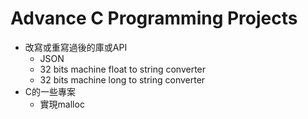 # Advance C Programming Projects

- 改寫或重寫過後的庫或API
  - JSON
  - 32 bits machine float to string converter
  - 32 bits machine long to string converter
- C的一些專案
  - 實現malloc

